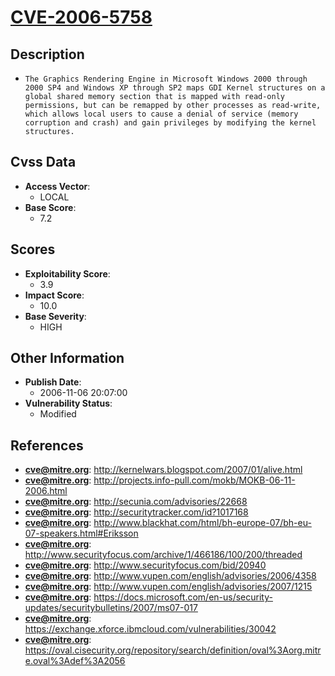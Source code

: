 
# [CVE-2006-5758](https://cve.mitre.org/cgi-bin/cvename.cgi?name=CVE-2006-5758)

## Description

- `The Graphics Rendering Engine in Microsoft Windows 2000 through 2000 SP4 and Windows XP through SP2 maps GDI Kernel structures on a global shared memory section that is mapped with read-only permissions, but can be remapped by other processes as read-write, which allows local users to cause a denial of service (memory corruption and crash) and gain privileges by modifying the kernel structures.`

## Cvss Data

- **Access Vector**:
  - LOCAL
- **Base Score**:
  - 7.2

## Scores

- **Exploitability Score**:
  - 3.9
- **Impact Score**:
  - 10.0
- **Base Severity**:
  - HIGH

## Other Information

- **Publish Date**:
  - 2006-11-06 20:07:00
- **Vulnerability Status**:
  - Modified

## References

- **cve@mitre.org**: http://kernelwars.blogspot.com/2007/01/alive.html
- **cve@mitre.org**: http://projects.info-pull.com/mokb/MOKB-06-11-2006.html
- **cve@mitre.org**: http://secunia.com/advisories/22668
- **cve@mitre.org**: http://securitytracker.com/id?1017168
- **cve@mitre.org**: http://www.blackhat.com/html/bh-europe-07/bh-eu-07-speakers.html#Eriksson
- **cve@mitre.org**: http://www.securityfocus.com/archive/1/466186/100/200/threaded
- **cve@mitre.org**: http://www.securityfocus.com/bid/20940
- **cve@mitre.org**: http://www.vupen.com/english/advisories/2006/4358
- **cve@mitre.org**: http://www.vupen.com/english/advisories/2007/1215
- **cve@mitre.org**: https://docs.microsoft.com/en-us/security-updates/securitybulletins/2007/ms07-017
- **cve@mitre.org**: https://exchange.xforce.ibmcloud.com/vulnerabilities/30042
- **cve@mitre.org**: https://oval.cisecurity.org/repository/search/definition/oval%3Aorg.mitre.oval%3Adef%3A2056
